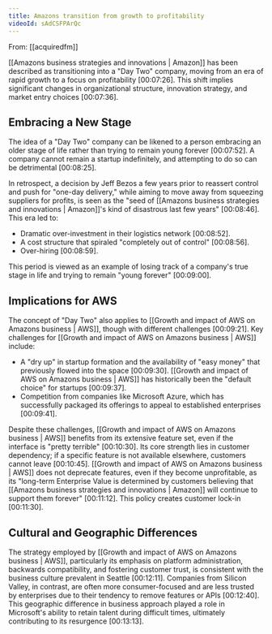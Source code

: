```yaml
---
title: Amazons transition from growth to profitability
videoId: sAdCSFPArQc
---
```


From: [[acquiredfm]] <br/> 

[[Amazons business strategies and innovations | Amazon]] has been described as transitioning into a "Day Two" company, moving from an era of rapid growth to a focus on profitability <a class="yt-timestamp" data-t="00:07:26">[00:07:26]</a>. This shift implies significant changes in organizational structure, innovation strategy, and market entry choices <a class="yt-timestamp" data-t="00:07:36">[00:07:36]</a>.

## Embracing a New Stage

The idea of a "Day Two" company can be likened to a person embracing an older stage of life rather than trying to remain young forever <a class="yt-timestamp" data-t="00:07:52">[00:07:52]</a>. A company cannot remain a startup indefinitely, and attempting to do so can be detrimental <a class="yt-timestamp" data-t="00:08:25">[00:08:25]</a>.

In retrospect, a decision by Jeff Bezos a few years prior to reassert control and push for "one-day delivery," while aiming to move away from squeezing suppliers for profits, is seen as the "seed of [[Amazons business strategies and innovations | Amazon]]'s kind of disastrous last few years" <a class="yt-timestamp" data-t="00:08:46">[00:08:46]</a>. This era led to:
*   Dramatic over-investment in their logistics network <a class="yt-timestamp" data-t="00:08:52">[00:08:52]</a>.
*   A cost structure that spiraled "completely out of control" <a class="yt-timestamp" data-t="00:08:56">[00:08:56]</a>.
*   Over-hiring <a class="yt-timestamp" data-t="00:08:59">[00:08:59]</a>.

This period is viewed as an example of losing track of a company's true stage in life and trying to remain "young forever" <a class="yt-timestamp" data-t="00:09:00">[00:09:00]</a>.

## Implications for AWS

The concept of "Day Two" also applies to [[Growth and impact of AWS on Amazons business | AWS]], though with different challenges <a class="yt-timestamp" data-t="00:09:21">[00:09:21]</a>. Key challenges for [[Growth and impact of AWS on Amazons business | AWS]] include:
*   A "dry up" in startup formation and the availability of "easy money" that previously flowed into the space <a class="yt-timestamp" data-t="00:09:30">[00:09:30]</a>. [[Growth and impact of AWS on Amazons business | AWS]] has historically been the "default choice" for startups <a class="yt-timestamp" data-t="00:09:37">[00:09:37]</a>.
*   Competition from companies like Microsoft Azure, which has successfully packaged its offerings to appeal to established enterprises <a class="yt-timestamp" data-t="00:09:41">[00:09:41]</a>.

Despite these challenges, [[Growth and impact of AWS on Amazons business | AWS]] benefits from its extensive feature set, even if the interface is "pretty terrible" <a class="yt-timestamp" data-t="00:10:30">[00:10:30]</a>. Its core strength lies in customer dependency; if a specific feature is not available elsewhere, customers cannot leave <a class="yt-timestamp" data-t="00:10:45">[00:10:45]</a>. [[Growth and impact of AWS on Amazons business | AWS]] does not deprecate features, even if they become unprofitable, as its "long-term Enterprise Value is determined by customers believing that [[Amazons business strategies and innovations | Amazon]] will continue to support them forever" <a class="yt-timestamp" data-t="00:11:12">[00:11:12]</a>. This policy creates customer lock-in <a class="yt-timestamp" data-t="00:11:30">[00:11:30]</a>.

## Cultural and Geographic Differences

The strategy employed by [[Growth and impact of AWS on Amazons business | AWS]], particularly its emphasis on platform administration, backwards compatibility, and fostering customer trust, is consistent with the business culture prevalent in Seattle <a class="yt-timestamp" data-t="00:12:11">[00:12:11]</a>. Companies from Silicon Valley, in contrast, are often more consumer-focused and are less trusted by enterprises due to their tendency to remove features or APIs <a class="yt-timestamp" data-t="00:12:40">[00:12:40]</a>. This geographic difference in business approach played a role in Microsoft's ability to retain talent during difficult times, ultimately contributing to its resurgence <a class="yt-timestamp" data-t="00:13:13">[00:13:13]</a>.